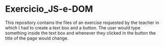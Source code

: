 # Exercicio_JS-e-DOM
This repository contains the files of an exercise requested by the teacher in which I had to create a text box and a button. The user would type something inside the text box and whenever they clicked in the button the title of the page would change.
